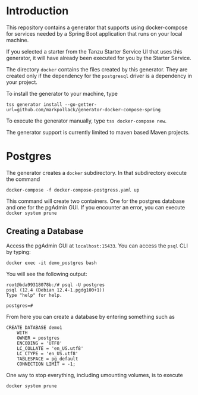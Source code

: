 # Introduction

This repository contains a generator that supports using docker-compose for services needed by a Spring Boot application that runs on your local machine.

If you selected a starter from the Tanzu Starter Service UI that uses this generator, it will have already been executed for you by the Starter Service.

The directory `docker` contains the files created by this generator.  They are created only if the dependency for the `postgresql` driver is a dependency in your project.

To install the generator to your machine, type

```
tss generator install --go-getter-url=github.com/markpollack/generator-docker-compose-spring
```

To execute the generator manually, type `tss docker-compose new`.

The generator support is currently limited to maven based Maven projects.

# Postgres

The generator creates a `docker` subdirectory.  In that subdirectory execute the command

```
docker-compose -f docker-compose-postgress.yaml up
```

This command will create two containers.  One for the postgres database and one for the pgAdmin GUI.  If you encounter an error, you can execute `docker system prune`

## Creating a Database

Access the pgAdmin GUI at `localhost:15433`.  You can access the `psql` CLI by typing:

```
docker exec -it demo_postgres bash
```

You will see the following output:

```
root@bda99318078b:/# psql -U postgres
psql (12.4 (Debian 12.4-1.pgdg100+1))
Type "help" for help.

postgres=#
```

From here you can create a database by entering something such as

```
CREATE DATABASE demo1
    WITH
    OWNER = postgres
    ENCODING = 'UTF8'
    LC_COLLATE = 'en_US.utf8'
    LC_CTYPE = 'en_US.utf8'
    TABLESPACE = pg_default
    CONNECTION LIMIT = -1;
```

One way to stop everything, including umounting volumes, is to execute

```
docker system prune
```

